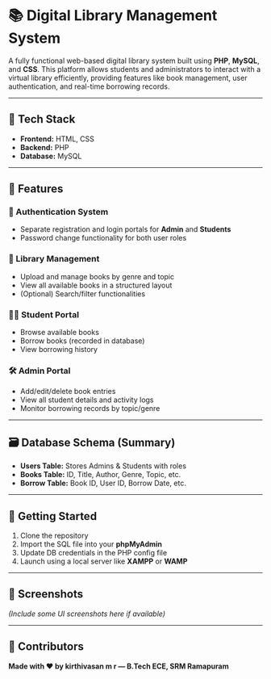 # 📚 Digital Library Management System

A fully functional web-based digital library system built using **PHP**, **MySQL**, and **CSS**. This platform allows students and administrators to interact with a virtual library efficiently, providing features like book management, user authentication, and real-time borrowing records.

---

## 🔧 Tech Stack

- **Frontend:** HTML, CSS  
- **Backend:** PHP  
- **Database:** MySQL

---

## 🎯 Features

### 🔐 Authentication System

- Separate registration and login portals for **Admin** and **Students**
- Password change functionality for both user roles

### 📘 Library Management

- Upload and manage books by genre and topic
- View all available books in a structured layout
- (Optional) Search/filter functionalities

### 👨‍🎓 Student Portal

- Browse available books
- Borrow books (recorded in database)
- View borrowing history

### 🛠️ Admin Portal

- Add/edit/delete book entries
- View all student details and activity logs
- Monitor borrowing records by topic/genre

---

## 🗃️ Database Schema (Summary)

- **Users Table:** Stores Admins & Students with roles
- **Books Table:** ID, Title, Author, Genre, Topic, etc.
- **Borrow Table:** Book ID, User ID, Borrow Date, etc.

---

## 🚀 Getting Started

1. Clone the repository  
2. Import the SQL file into your **phpMyAdmin**  
3. Update DB credentials in the PHP config file  
4. Launch using a local server like **XAMPP** or **WAMP**

---

## 📸 Screenshots

*(Include some UI screenshots here if available)*

---

## 🤝 Contributors

**Made with ❤️ by  kirthivasan m r — B.Tech ECE, SRM Ramapuram**

